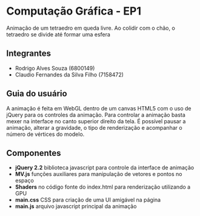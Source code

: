 # Computação Gráfica - EP1
Animação de um tetraedro em queda livre. Ao colidir com o chão, o tetraedro se divide até formar uma esfera

## Integrantes
- Rodrigo Alves Souza (6800149)
- Claudio Fernandes da Silva Filho (7158472)

## Guia do usuário
A animação é feita em WebGL dentro de um canvas HTML5 com o uso de jQuery para os controles da animação. Para controlar a animação basta mexer na interface no canto superior direito da tela. É possível pausar a animação, alterar a gravidade, o tipo de renderização e acompanhar o número de vértices do modelo.

## Componentes
- **jQuery 2.2** biblioteca javascript para controle da interface de animação
- **MV.js** funções auxiliares para manipulação de vetores e pontos no espaço
- **Shaders** no código fonte do index.html para renderização utilizando a GPU
- **main.css** CSS para criação de uma UI amigável na página
- **main.js** arquivo javascript principal da animação